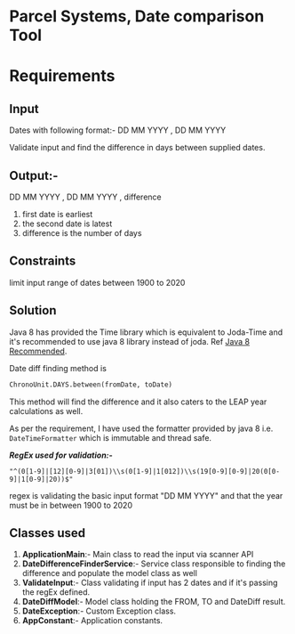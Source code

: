 # Parcel Systems, Date comparison Tool
# Requirements
## Input 
Dates with following format:-
DD MM YYYY , DD MM YYYY

Validate input and find the difference in days between supplied dates.

## Output:-

DD MM YYYY , DD MM YYYY , difference

1) first date is earliest
2) the second date is latest
3) difference is the number of days

## Constraints
limit input range of dates between 1900 to 2020


## Solution
Java 8 has provided the Time library which is equivalent to Joda-Time and it's recommended to use java 8 library instead of joda.
Ref [Java 8 Recommended](https://www.joda.org/joda-time/).

Date diff finding method is
```dtd
ChronoUnit.DAYS.between(fromDate, toDate)
```
This method will find the difference and it also caters to the LEAP year calculations as well.

As per the requirement, I have used the formatter provided by java 8 i.e. `DateTimeFormatter` which is immutable and thread safe.

***RegEx used for validation:-***
```
"^(0[1-9]|[12][0-9]|3[01])\\s(0[1-9]|1[012])\\s(19[0-9][0-9]|20(0[0-9]|1[0-9]|20))$"
```
regex is validating the basic input format "DD MM YYYY" and that the year must be in between 1900 to 2020


## Classes used
1) **ApplicationMain**:- Main class to read the input via scanner API
2) **DateDifferenceFinderService**:- Service class responsible to finding the difference and populate the model class as well
3) **ValidateInput**:- Class validating if input has 2 dates and if it's passing the regEx defined.
4) **DateDiffModel**:- Model class holding the FROM, TO and DateDiff result.
5) **DateException**:- Custom Exception class.
6) **AppConstant**:- Application constants.


